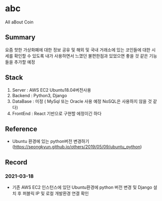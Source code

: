 # abc
All aBout Coin

## Summary
요즘 핫한 가상화폐에 대한 정보 공유 및 해외 및 국내 거래소에 있는 코인들에 대한 시세를 확인할 수 있도록 내가 사용하면서 느꼈던 불편한점과 있었으면 좋을 것 같은 기능들을 추가할 예정

## Stack
1. Server : AWS EC2 Ubuntu18.04버전사용
2. Backend : Python3, Django
3. DataBase : 미정 ( MySql 또는 Oracle 사용 예정 NoSQL은 사용하지 않을 것 같다)
4. FrontEnd : React 기반으로 구현할 에정이긴 하다

## Reference
+ Ubuntu 환경에 있는 python버전 변경하기 (https://seongkyun.github.io/others/2019/05/09/ubuntu_python)

## Record
### 2021-03-18
+ 기존 AWS EC2 인스턴스에 있던 Ubuntu환경에 python 버전 변경 및 Django 설치 후 퍼블릭 IP 및 로컬 개발환경 연결 확인
